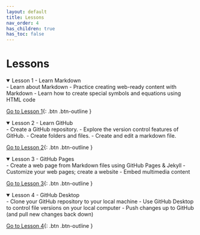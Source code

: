 ```yaml
---
layout: default
title: Lessons
nav_order: 4
has_children: true
has_toc: false
---
```


# Lessons

<div style="display: flex; flex-wrap: wrap; justify-content: space-around">

<div class="lesson-card">
<details markdown="1" open>
<summary>Lesson 1 - Learn Markdown</summary>
- Learn about Markdown
- Practice creating web-ready content with Markdown  
- Learn how to create special symbols and equations using HTML code

[Go to Lesson 1](lessons/lesson1){: .btn .btn-outline }
</details>
</div>

<div class="lesson-card">
<details markdown="1" open>
<summary>Lesson 2 - Learn GitHub</summary>
- Create a GitHub repository.
- Explore the version control features of GitHub.
- Create folders and files.
- Create and edit a markdown file.

[Go to Lesson 2](lessons/lesson2){: .btn .btn-outline }
</details>
</div>

<div class="lesson-card">
<details markdown="1" open>
<summary>Lesson 3 - GitHub Pages</summary>
- Create a web page from Markdown files using GitHub Pages & Jekyll
- Customize your web pages; create a website
- Embed multimedia content

[Go to Lesson 3](lessons/lesson3){: .btn .btn-outline }
</details>
</div>

<div class="lesson-card">
<details markdown="1" open>
<summary>Lesson 4 - GitHub Desktop</summary>
- Clone your GitHub repository to your local machine
- Use GitHub Desktop to control file versions on your local computer
- Push changes up to GitHub (and pull new changes back down)

[Go to Lesson 4](lessons/lesson4){: .btn .btn-outline }
</details>
</div>

</div>

<br style="clear:both;"/>